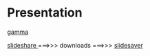 # Presentation

[ gamma ](https://gamma.app/)

[ slideshare ](slideshare.net)  ===>>> downloads ===>>> [ slidesaver ](slidesaver.app)
